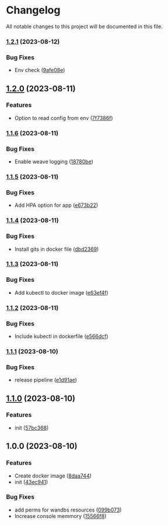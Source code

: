 # Changelog

All notable changes to this project will be documented in this file.

### [1.2.1](https://github.com/wandb/cdk8s/compare/v1.2.0...v1.2.1) (2023-08-12)


### Bug Fixes

* Env check ([9afe08e](https://github.com/wandb/cdk8s/commit/9afe08ecb1355d4337a104355baebe65ef601c5e))

## [1.2.0](https://github.com/wandb/cdk8s/compare/v1.1.6...v1.2.0) (2023-08-11)


### Features

* Option to read config from env ([7f7386f](https://github.com/wandb/cdk8s/commit/7f7386f76daa406183ecdb19c7d558d568191788))

### [1.1.6](https://github.com/wandb/cdk8s/compare/v1.1.5...v1.1.6) (2023-08-11)


### Bug Fixes

* Enable weave logging ([18780be](https://github.com/wandb/cdk8s/commit/18780be206888828fd8f2ba2f59ad5e1506e2edc))

### [1.1.5](https://github.com/wandb/cdk8s/compare/v1.1.4...v1.1.5) (2023-08-11)


### Bug Fixes

* Add HPA option for app ([e673b22](https://github.com/wandb/cdk8s/commit/e673b227770bbdb2ca6d011e1381168adb09373c))

### [1.1.4](https://github.com/wandb/cdk8s/compare/v1.1.3...v1.1.4) (2023-08-11)


### Bug Fixes

* Install gits in docker file ([dbd2369](https://github.com/wandb/cdk8s/commit/dbd23694c71052602793035eba2234c1e5062079))

### [1.1.3](https://github.com/wandb/cdk8s/compare/v1.1.2...v1.1.3) (2023-08-11)


### Bug Fixes

* Add kubectl to docker image ([e63ef4f](https://github.com/wandb/cdk8s/commit/e63ef4fdcd8de2f9bf7a240d87f9cad3c6a48f64))

### [1.1.2](https://github.com/wandb/cdk8s/compare/v1.1.1...v1.1.2) (2023-08-11)


### Bug Fixes

* Include kubectl in dockerfile ([e566dcf](https://github.com/wandb/cdk8s/commit/e566dcfb4223c57fbe892d9913efb90f5dd9206f))

### [1.1.1](https://github.com/wandb/cdk8s/compare/v1.1.0...v1.1.1) (2023-08-10)


### Bug Fixes

* release pipeline ([e1d91ae](https://github.com/wandb/cdk8s/commit/e1d91ae7be65f3c90a1e239334d9c91081c8de18))

## [1.1.0](https://github.com/wandb/cdk8s/compare/v1.0.0...v1.1.0) (2023-08-10)


### Features

* init ([57bc368](https://github.com/wandb/cdk8s/commit/57bc368ee65c61d2689ca848d2b03b024e271df5))

## 1.0.0 (2023-08-10)


### Features

* Create docker image ([8daa744](https://github.com/wandb/cdk8s/commit/8daa744941561fa226fbd38911c0b52bc03e6824))
* init ([43ec941](https://github.com/wandb/cdk8s/commit/43ec9411c0abdf7c3e4000059f26da32f685b95c))


### Bug Fixes

* add perms for wandbs resources ([099b073](https://github.com/wandb/cdk8s/commit/099b073d27aa93306e5205b62dbbc5f09cf52938))
* Increase console memmory ([15566f8](https://github.com/wandb/cdk8s/commit/15566f8bf2648ed15dd0bb8b45c38e16a0fe4237))
